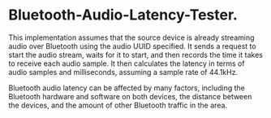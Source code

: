 # Bluetooth-Audio-Latency-Tester.
This implementation assumes that the source device is already streaming audio over Bluetooth using the audio UUID specified. It sends a request to start the audio stream, waits for it to start, and then records the time it takes to receive each audio sample. It then calculates the latency in terms of audio samples and milliseconds, assuming a sample rate of 44.1kHz.

Bluetooth audio latency can be affected by many factors, including the Bluetooth hardware and software on both devices, the distance between the devices, and the amount of other Bluetooth traffic in the area.
